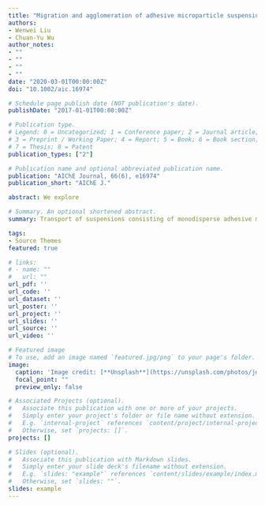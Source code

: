 ```yaml
---
title: "Migration and agglomeration of adhesive microparticle suspensions in a pressure-driven duct flow"
authors:
- Wenwei Liu
- Chuan-Yu Wu
author_notes:
- ""
- ""
- ""
- ""
date: "2020-03-01T00:00:00Z"
doi: "10.1002/aic.16974"

# Schedule page publish date (NOT publication's date).
publishDate: "2017-01-01T00:00:00Z"

# Publication type.
# Legend: 0 = Uncategorized; 1 = Conference paper; 2 = Journal article;
# 3 = Preprint / Working Paper; 4 = Report; 5 = Book; 6 = Book section;
# 7 = Thesis; 8 = Patent
publication_types: ["2"]

# Publication name and optional abbreviated publication name.
publication: "AIChE Journal, 66(6), e16974"
publication_short: "AIChE J."

abstract: We explore 

# Summary. An optional shortened abstract.
summary: Transport of suspensions consisting of monodisperse adhesive microparticles in a pressure-driven duct flow with the Reynolds number in the range of 5.4–108 is analyzed by means of a coupled lattice Boltzmann method with the discrete element method. 

tags:
- Source Themes
featured: true

# links:
# - name: ""
#   url: ""
url_pdf: ''
url_code: ''
url_dataset: ''
url_poster: ''
url_project: ''
url_slides: ''
url_source: ''
url_video: ''

# Featured image
# To use, add an image named `featured.jpg/png` to your page's folder. 
image:
  caption: 'Image credit: [**Unsplash**](https://unsplash.com/photos/jdD8gXaTZsc)'
  focal_point: ""
  preview_only: false

# Associated Projects (optional).
#   Associate this publication with one or more of your projects.
#   Simply enter your project's folder or file name without extension.
#   E.g. `internal-project` references `content/project/internal-project/index.md`.
#   Otherwise, set `projects: []`.
projects: []

# Slides (optional).
#   Associate this publication with Markdown slides.
#   Simply enter your slide deck's filename without extension.
#   E.g. `slides: "example"` references `content/slides/example/index.md`.
#   Otherwise, set `slides: ""`.
slides: example
---
```

